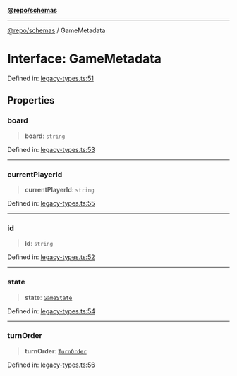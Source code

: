 [**@repo/schemas**](../README.md)

***

[@repo/schemas](../globals.md) / GameMetadata

# Interface: GameMetadata

Defined in: [legacy-types.ts:51](https://github.com/alexqguo/drinking-board-game-v3/blob/4601cd1dd31c4765939b300b0a940d609425b657/packages/schemas/src/legacy-types.ts#L51)

## Properties

### board

> **board**: `string`

Defined in: [legacy-types.ts:53](https://github.com/alexqguo/drinking-board-game-v3/blob/4601cd1dd31c4765939b300b0a940d609425b657/packages/schemas/src/legacy-types.ts#L53)

***

### currentPlayerId

> **currentPlayerId**: `string`

Defined in: [legacy-types.ts:55](https://github.com/alexqguo/drinking-board-game-v3/blob/4601cd1dd31c4765939b300b0a940d609425b657/packages/schemas/src/legacy-types.ts#L55)

***

### id

> **id**: `string`

Defined in: [legacy-types.ts:52](https://github.com/alexqguo/drinking-board-game-v3/blob/4601cd1dd31c4765939b300b0a940d609425b657/packages/schemas/src/legacy-types.ts#L52)

***

### state

> **state**: [`GameState`](../enumerations/GameState.md)

Defined in: [legacy-types.ts:54](https://github.com/alexqguo/drinking-board-game-v3/blob/4601cd1dd31c4765939b300b0a940d609425b657/packages/schemas/src/legacy-types.ts#L54)

***

### turnOrder

> **turnOrder**: [`TurnOrder`](../enumerations/TurnOrder.md)

Defined in: [legacy-types.ts:56](https://github.com/alexqguo/drinking-board-game-v3/blob/4601cd1dd31c4765939b300b0a940d609425b657/packages/schemas/src/legacy-types.ts#L56)
